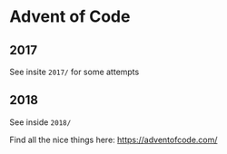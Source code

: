 # Advent of Code

## 2017

See insite `2017/` for some attempts

## 2018

See inside `2018/`

Find all the nice things here: https://adventofcode.com/
